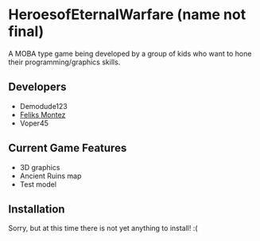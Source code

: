 # HeroesofEternalWarfare (name not final)
A MOBA type game being developed by a group of kids who want to hone their programming/graphics skills.

## Developers
* Demodude123
* [Feliks Montez](https://plus.google.com/u/0/105142104742103301467/posts)
* Voper45

## Current Game Features
* 3D graphics
* Ancient Ruins map
* Test model

## Installation
Sorry, but at this time there is not yet anything to install! :(